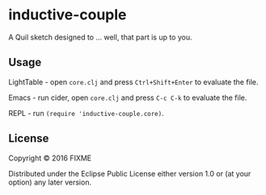 # inductive-couple

A Quil sketch designed to ... well, that part is up to you.

## Usage

LightTable - open `core.clj` and press `Ctrl+Shift+Enter` to evaluate the file.

Emacs - run cider, open `core.clj` and press `C-c C-k` to evaluate the file.

REPL - run `(require 'inductive-couple.core)`.

## License

Copyright © 2016 FIXME

Distributed under the Eclipse Public License either version 1.0 or (at
your option) any later version.
